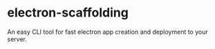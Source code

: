 # electron-scaffolding

An easy CLI tool for fast electron app creation and deployment to your server.  
